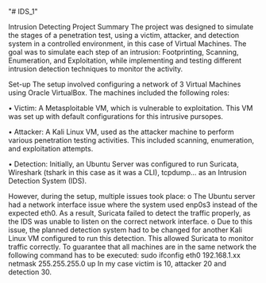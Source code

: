 "# IDS_1" 

Intrusion Detecting Project Summary
The project was designed to simulate the stages of a penetration test, using a victim, attacker, and detection system in a controlled environment, in this case of Virtual Machines. The goal was to simulate each step of an intrusion: Footprinting, Scanning, Enumeration, and Exploitation, while implementing and testing different intrusion detection techniques to monitor the activity.

Set-up
The setup involved configuring a network of 3 Virtual Machines using Oracle VirtualBox. The machines included the following roles:

•	Victim: A Metasploitable VM, which is vulnerable to exploitation. This VM was set up with default configurations for this intrusive pursopes.

•	Attacker: A Kali Linux VM, used as the attacker machine to perform various penetration testing activities. This included scanning, enumeration, and exploitation attempts.

•	Detection: Initially, an Ubuntu Server was configured to run Suricata, Wireshark (tshark in this case as it was a CLI), tcpdump… as an Intrusion Detection System (IDS). 

However, during the setup, multiple issues took place:
  o	The Ubuntu server had a network interface issue where the system used enp0s3 instead of the expected eth0. As a result, Suricata failed to detect the traffic properly, as the IDS was unable to listen on the correct network interface.
  o	Due to this issue, the planned detection system had to be changed for another Kali Linux VM configured to run this detection. This allowed Suricata to monitor traffic correctly.
To guarantee that all machines are in the same network the following command has to be executed:
sudo ifconfig eth0 192.168.1.xx netmask 255.255.255.0 up
In my case victim is 10, attacker 20 and detection 30.
